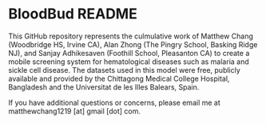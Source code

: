# BloodBud README
This GitHub repository represents the culmulative work of Matthew Chang (Woodbridge HS, Irvine CA), Alan Zhong (The Pingry School, Basking Ridge NJ), and Sanjay Adhikesaven (Foothill School, Pleasanton CA) to create a mobile screening system for hematological diseases such as malaria and sickle cell disease. The datasets used in this model were free, publicly available and provided by the Chittagong Medical College Hospital, Bangladesh and the Universitat de les Illes Balears, Spain.

If you have additional questions or concerns, please email me at matthewchang1219 [at] gmail [dot] com.
